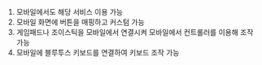 1. 모바일에서도 해당 서비스 이용 가능
2. 모바일 화면에 버튼을 매핑하고 커스텀 가능
3. 게임패드나 조이스틱을 모바일에서 연결시켜 모바일에서 컨트롤러를 이용해 조작 가능
4. 모바일에 블루투스 키보드를 연결하여 키보드 조작 가능